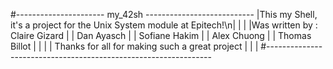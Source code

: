 #---------------------- my_42sh ---------------------------
|This my Shell, it's a project for the Unix System module at Epitech!\n|
|								     |
|Was written by : Claire Gizard					     |
|    	       	  Dan Ayasch					     |
|		  Sofiane Hakim					     |
|		  Alex Chuong					     |
|		  Thomas Billot					     |
|								     |
| Thanks for all for making such a great project		     |
| 	     							     |
#----------------------------------------------------------------
